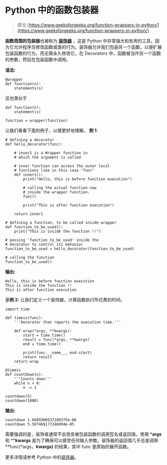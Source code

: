 # Python 中的函数包装器

> 原文:[https://www.geeksforgeeks.org/function-wrappers-in-python/](https://www.geeksforgeeks.org/function-wrappers-in-python/)

**函数周围的包装器**也被称为 **[装饰器](https://www.geeksforgeeks.org/decorators-in-python/)** ，这是 Python 中非常强大和有用的工具，因为它允许程序员修改函数或类的行为。装饰器允许我们包装另一个函数，以便扩展包装函数的行为，而无需永久修改它。在 Decorators 中，函数被当作另一个函数的参数，然后在包装函数中调用。

**语法:**

```
@wrapper
def function(n):
    statements(s)
```

这也类似于

```
def function(n):
    statement(s)

function = wrapper(function)
```

让我们看看下面的例子，以便更好地理解。
**例 1:**

```
# defining a decorator 
def hello_decorator(func): 

    # inner1 is a Wrapper function in  
    # which the argument is called 

    # inner function can access the outer local 
    # functions like in this case "func" 
    def inner1(): 
        print("Hello, this is before function execution") 

        # calling the actual function now 
        # inside the wrapper function. 
        func() 

        print("This is after function execution") 

    return inner1 

# defining a function, to be called inside wrapper 
def function_to_be_used(): 
    print("This is inside the function !!") 

# passing 'function_to_be_used' inside the 
# decorator to control its behavior 
function_to_be_used = hello_decorator(function_to_be_used) 

# calling the function 
function_to_be_used() 
```

**输出:**

```
Hello, this is before function execution
This is inside the function !!
This is after function execution
```

**示例 2:** 让我们定义一个装饰器，计算函数执行所花费的时间。

```
import time

def timeis(func):
    '''Decorator that reports the execution time.'''

    def wrap(*args, **kwargs):
        start = time.time()
        result = func(*args, **kwargs)
        end = time.time()

        print(func.__name__, end-start)
        return result
    return wrap

@timeis
def countdown(n):
    '''Counts down'''
    while n > 0:
        n -= 1

countdown(5)
countdown(1000)
```

**输出:**

```
countdown 1.6689300537109375e-06
countdown 5.507469177246094e-05
```

需要强调的是，装饰者通常不会改变被包装函数的调用签名或返回值。使用 ***args** 和 ****kwargs** 是为了确保可以接受任何输入参数。装饰器的返回值几乎总是调用 **func(*args，**kwargs)** 的结果，其中 func 是原始的展开函数。

更多详情请参考 Python 中的[装饰器](https://www.geeksforgeeks.org/decorators-in-python/)。